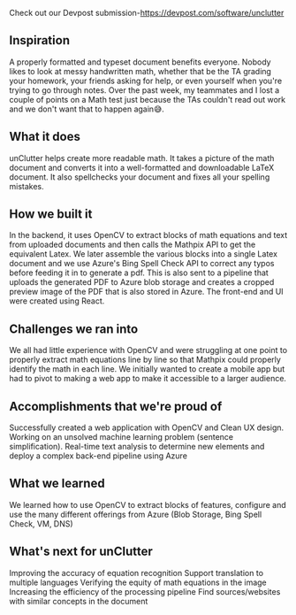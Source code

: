 Check out our Devpost submission-https://devpost.com/software/unclutter

## Inspiration
A properly formatted and typeset document benefits everyone. Nobody likes to look at messy handwritten math, whether that be the TA grading your homework, your friends asking for help, or even yourself when you're trying to go through notes. Over the past week, my teammates and I lost a couple of points on a Math test just because the TAs couldn't read out work and we don't want that to happen again😅.

## What it does
unClutter helps create more readable math. It takes a picture of the math document and converts it into a well-formatted and downloadable LaTeX document. It also spellchecks your document and fixes all your spelling mistakes.

## How we built it
In the backend, it uses OpenCV to extract blocks of math equations and text from uploaded documents and then calls the Mathpix API to get the equivalent Latex. We later assemble the various blocks into a single Latex document and we use Azure's Bing Spell Check API to correct any typos before feeding it in to generate a pdf. This is also sent to a pipeline that uploads the generated PDF to Azure blob storage and creates a cropped preview image of the PDF that is also stored in Azure.  The front-end and UI were created using React.

## Challenges we ran into
We all had little experience with OpenCV and were struggling at one point to properly extract math equations line by line so that Mathpix could properly identify the math in each line. We initially wanted to create a mobile app but had to pivot to making a web app to make it accessible to a larger audience.

## Accomplishments that we're proud of
Successfully created a web application with OpenCV and Clean UX design. Working on an unsolved machine learning problem (sentence simplification). Real-time text analysis to determine new elements and deploy a complex back-end pipeline using Azure

## What we learned
We learned how to use OpenCV to extract blocks of features, configure and use the many different offerings from Azure (Blob Storage, Bing Spell Check, VM, DNS)

## What's next for unClutter
Improving the accuracy of equation recognition
Support translation to multiple languages
Verifying the equity of math equations in the image
Increasing the efficiency of the processing pipeline
Find sources/websites with similar concepts in the document
